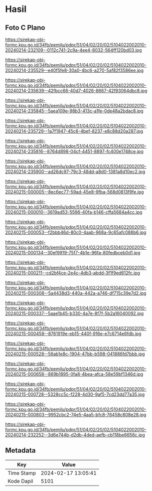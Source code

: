 # Hasil

## Foto C Plano

https://sirekap-obj-formc.kpu.go.id/34fb/pemilu/pdpr/51/04/02/20/02/5104022002010-20240214-232109--0112c741-2c9a-4ee4-8032-564ff120bd03.jpg

https://sirekap-obj-formc.kpu.go.id/34fb/pemilu/pdpr/51/04/02/20/02/5104022002010-20240214-235529--e40f5fe8-30a0-4bc6-a270-5af82f3586ee.jpg

https://sirekap-obj-formc.kpu.go.id/34fb/pemilu/pdpr/51/04/02/20/02/5104022002010-20240214-235639--42fbcc66-40d7-4026-8667-42f93064dbc8.jpg

https://sirekap-obj-formc.kpu.go.id/34fb/pemilu/pdpr/51/04/02/20/02/5104022002010-20240214-235845--5aea109e-98b3-413c-a1fe-0de48a2bdac8.jpg

https://sirekap-obj-formc.kpu.go.id/34fb/pemilu/pdpr/51/04/02/20/02/5104022002010-20240214-235729--1a7f1947-45c6-4bef-8237-e8c88d20a287.jpg

https://sirekap-obj-formc.kpu.go.id/34fb/pemilu/pdpr/51/04/02/20/02/5104022002010-20240214-235816--8764d898-04cf-4451-8897-fc400e1748ce.jpg

https://sirekap-obj-formc.kpu.go.id/34fb/pemilu/pdpr/51/04/02/20/02/5104022002010-20240214-235900--ad26dc97-79c3-48dd-a8d0-1381a8d10ec2.jpg

https://sirekap-obj-formc.kpu.go.id/34fb/pemilu/pdpr/51/04/02/20/02/5104022002010-20240215-000005--8ec6ec77-59ad-45e8-9fba-568d0813f9fe.jpg

https://sirekap-obj-formc.kpu.go.id/34fb/pemilu/pdpr/51/04/02/20/02/5104022002010-20240215-000010--3619ad53-5596-40fa-b146-cffa5684a4cc.jpg

https://sirekap-obj-formc.kpu.go.id/34fb/pemilu/pdpr/51/04/02/20/02/5104022002010-20240215-000053--f2bbb46d-80c0-4aab-968a-9c65afc088b6.jpg

https://sirekap-obj-formc.kpu.go.id/34fb/pemilu/pdpr/51/04/02/20/02/5104022002010-20240215-000134--30ef9919-75f7-4b1e-96fa-80fedbceb0d1.jpg

https://sirekap-obj-formc.kpu.go.id/34fb/pemilu/pdpr/51/04/02/20/02/5104022002010-20240215-000211--cd2bf4ce-2e4c-4db3-abdd-3f1f9ed612fc.jpg

https://sirekap-obj-formc.kpu.go.id/34fb/pemilu/pdpr/51/04/02/20/02/5104022002010-20240215-000308--5a4438d3-440a-442a-a746-df715c39e7d2.jpg

https://sirekap-obj-formc.kpu.go.id/34fb/pemilu/pdpr/51/04/02/20/02/5104022002010-20240215-000337--5aae1b45-b330-4a7e-8f7f-5b2a16040092.jpg

https://sirekap-obj-formc.kpu.go.id/34fb/pemilu/pdpr/51/04/02/20/02/5104022002010-20240215-000458--8761919e-eb15-440f-916e-e7c6714e6fdb.jpg

https://sirekap-obj-formc.kpu.go.id/34fb/pemilu/pdpr/51/04/02/20/02/5104022002010-20240215-000528--56ab1e8c-1904-47bb-b598-041886fd7bbb.jpg

https://sirekap-obj-formc.kpu.go.id/34fb/pemilu/pdpr/51/04/02/20/02/5104022002010-20240215-000658--869b1895-0fa8-4bea-afca-58e59bf1346d.jpg

https://sirekap-obj-formc.kpu.go.id/34fb/pemilu/pdpr/51/04/02/20/02/5104022002010-20240215-000728--5328cc5c-f228-4d30-9af5-7cd23dd77a35.jpg

https://sirekap-obj-formc.kpu.go.id/34fb/pemilu/pdpr/51/04/02/20/02/5104022002010-20240215-000803--9952cbc2-74e5-4aa5-bfc8-76458c808e28.jpg

https://sirekap-obj-formc.kpu.go.id/34fb/pemilu/pdpr/51/04/02/20/02/5104022002010-20240214-232252--3d6e744b-d2db-4ded-aefb-cb118be6656c.jpg


## Metadata

| Key        | Value               |
| ---------- | ------------------- |
| Time Stamp | 2024-02-17 13:05:41 |
| Kode Dapil | 5101                |



